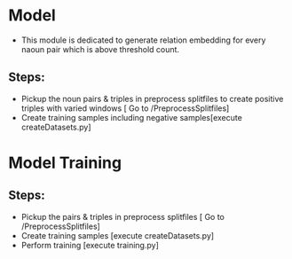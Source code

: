 
# Model 

* This module is dedicated to generate relation embedding for every naoun pair which is above threshold count.

## Steps:

* Pickup the noun pairs & triples in preprocess splitfiles to create positive triples with varied windows [ Go to /PreprocessSplitfiles]
* Create training samples including negative samples[execute createDatasets.py]

# Model Training

## Steps:

* Pickup the pairs & triples in preprocess splitfiles [ Go to /PreprocessSplitfiles]
* Create training samples [execute createDatasets.py]
* Perform training [execute training.py]
